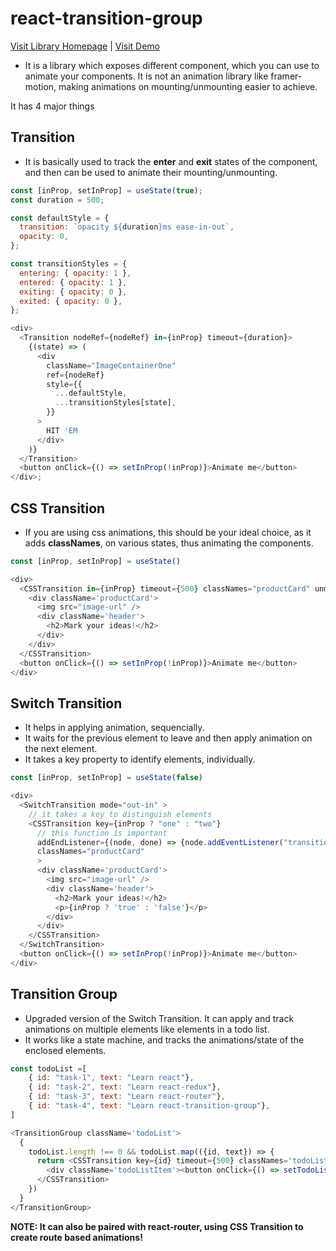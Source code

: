 # react-transition-group

[Visit Library Homepage](https://reactcommunity.org/react-transition-group/) | [Visit Demo](https://daxter-army.github.io/react-transition-group-cheatsheet/)

- It is a library which exposes different component, which you can use to animate your components. It is not an animation library like framer-motion, making animations on mounting/unmounting easier to achieve.

It has 4 major things

## Transition

- It is basically used to track the **enter** and **exit** states of the component, and then can be used to animate their mounting/unmounting.

```javascript
const [inProp, setInProp] = useState(true);
const duration = 500;

const defaultStyle = {
  transition: `opacity ${duration}ms ease-in-out`,
  opacity: 0,
};

const transitionStyles = {
  entering: { opacity: 1 },
  entered: { opacity: 1 },
  exiting: { opacity: 0 },
  exited: { opacity: 0 },
};

<div>
  <Transition nodeRef={nodeRef} in={inProp} timeout={duration}>
    {(state) => (
      <div
        className="ImageContainerOne"
        ref={nodeRef}
        style={{
          ...defaultStyle,
          ...transitionStyles[state],
        }}
      >
        HIT 'EM
      </div>
    )}
  </Transition>
  <button onClick={() => setInProp(!inProp)}>Animate me</button>
</div>;
```

## CSS Transition

- If you are using css animations, this should be your ideal choice, as it adds **classNames**, on various states, thus animating the components.

```javascript
const [inProp, setInProp] = useState()

<div>
  <CSSTransition in={inProp} timeout={500} classNames="productCard" unmountOnExit>
    <div className='productCard'>
      <img src="image-url" />
      <div className='header'>
        <h2>Mark your ideas!</h2>
      </div>
    </div>
  </CSSTransition>
  <button onClick={() => setInProp(!inProp)}>Animate me</button>
</div>
```

## Switch Transition

- It helps in applying animation, sequencially.
- It waits for the previous element to leave and then apply animation on the next element.
- It takes a key property to identify elements, individually.

```javascript
const [inProp, setInProp] = useState(false)

<div>
  <SwitchTransition mode="out-in" >
    // it takes a key to distinguish elements
    <CSSTransition key={inProp ? "one" : "two"}
      // this function is important
      addEndListener={(node, done) => {node.addEventListener("transitionend", done, false);}}
      classNames="productCard"
      >
      <div className='productCard'>
        <img src="image-url" />
        <div className='header'>
          <h2>Mark your ideas!</h2>
          <p>{inProp ? 'true' : 'false'}</p>
        </div>
      </div>
    </CSSTransition>
  </SwitchTransition>
  <button onClick={() => setInProp(!inProp)}>Animate me</button>
</div>
```

## Transition Group

- Upgraded version of the Switch Transition. It can apply and track animations on multiple elements like elements in a todo list.
- It works like a state machine, and tracks the animations/state of the enclosed elements.

```javascript
const todoList =[
    { id: "task-1", text: "Learn react"},
    { id: "task-2", text: "Learn react-redux"},
    { id: "task-3", text: "Learn react-router"},
    { id: "task-4", text: "Learn react-transition-group"},
]

<TransitionGroup className='todoList'>
  {
    todoList.length !== 0 && todoList.map(({id, text}) => {
      return <CSSTransition key={id} timeout={500} classNames='todoListItem'>
        <div className='todoListItem'><button onClick={() => setTodoList(todos => todos.filter(todo => todo.id !== id))}>&times;</button><p id={id}>{text}</p></div>
      </CSSTransition>
    })
  }
</TransitionGroup>
```

**NOTE: It can also be paired with react-router, using CSS Transition to create route based animations!**
